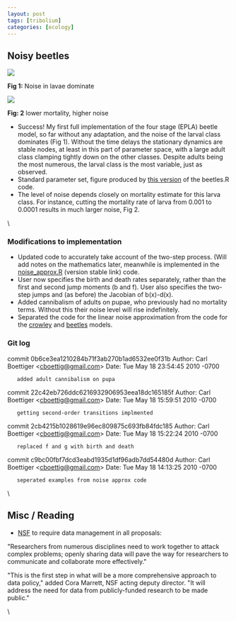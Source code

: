 ```yaml
---
layout: post
tags: [tribolium]
categories: [ecology]
---
```






 





Noisy beetles
-------------

![](http://openwetware.org/images/thumb/3/30/Beetles_noise.png/400px-Beetles_noise.png)


**Fig 1:** Noise in lavae dominate

![](http://openwetware.org/images/thumb/3/3f/Beetles_noise2.png/180px-Beetles_noise2.png)


**Fig: 2** lower mortality, higher noise

-   Success! My first full implementation of the four stage (EPLA)
    beetle model, so far without any adaptation, and the noise of the
    larval class dominates (Fig 1). Without the time delays the
    stationary dynamics are stable nodes, at least in this part of
    parameter space, with a large adult class clamping tightly down on
    the other classes. Despite adults being the most numerous, the
    larval class is the most variable, just as observed.
-   Standard parameter set, figure produced by [this
    version](http://github.com/cboettig/structured-populations/commit/0b6ce3ea1210284b71f3ab270b1ad6532ee0f31b/R/beetles.R "http://github.com/cboettig/structured-populations/commit/0b6ce3ea1210284b71f3ab270b1ad6532ee0f31b/R/beetles.R")
    of the beetles.R code.
-   The level of noise depends closely on mortality estimate for this
    larva class. For instance, cutting the mortality rate of larva from
    0.001 to 0.0001 results in much larger noise, Fig 2.

\

### Modifications to implementation

-   Updated code to accurately take account of the two-step process.
    (Will add notes on the mathematics later, meanwhile is implemented
    in the
    [noise\_approx.R](http://github.com/cboettig/structured-populations/blob/22c42eb726ddc6216932906953eea18dc165185f/R/noise_approx.R "http://github.com/cboettig/structured-populations/blob/22c42eb726ddc6216932906953eea18dc165185f/R/noise_approx.R")
    (version stable link) code.
-   User now specifies the birth and death rates separately, rather than
    the first and second jump moments (b and f). User also specifies the
    two-step jumps and (as before) the Jacobian of b(x)-d(x).
-   Added cannibalism of adults on pupae, who previously had no
    mortality terms. Without this their noise level will rise
    indefinitely.
-   Separated the code for the linear noise approximation from the code
    for the
    [crowley](http://github.com/cboettig/structured-populations/blob/master/R/crowley.R "http://github.com/cboettig/structured-populations/blob/master/R/crowley.R")
    and
    [beetles](http://github.com/cboettig/structured-populations/commit/0b6ce3ea1210284b71f3ab270b1ad6532ee0f31b/R/beetles.R "http://github.com/cboettig/structured-populations/commit/0b6ce3ea1210284b71f3ab270b1ad6532ee0f31b/R/beetles.R")
    models.

### Git log

commit 0b6ce3ea1210284b71f3ab270b1ad6532ee0f31b Author: Carl Boettiger
<cboettig@gmail.com\> Date: Tue May 18 23:54:45 2010 -0700

       added adult cannibalism on pupa

commit 22c42eb726ddc6216932906953eea18dc165185f Author: Carl Boettiger
<cboettig@gmail.com\> Date: Tue May 18 15:59:51 2010 -0700

       getting second-order transitions implmented

commit 2cb4215b1028619e96ec809875c693fb84fdc185 Author: Carl Boettiger
<cboettig@gmail.com\> Date: Tue May 18 15:22:24 2010 -0700

       replaced f and g with birth and death

commit c9bc00fbf7dcd3eabd1935d1df96adb7dd54480d Author: Carl Boettiger
<cboettig@gmail.com\> Date: Tue May 18 14:13:25 2010 -0700

       seperated examples from noise approx code

\

Misc / Reading
--------------

-   [NSF](http://www.nsf.gov/news/news_summ.jsp?cntn_id=116928 "http://www.nsf.gov/news/news_summ.jsp?cntn_id=116928")
    to require data management in all proposals:

"Researchers from numerous disciplines need to work together to attack
complex problems; openly sharing data will pave the way for researchers
to communicate and collaborate more effectively."

"This is the first step in what will be a more comprehensive approach to
data policy," added Cora Marrett, NSF acting deputy director. "It will
address the need for data from publicly-funded research to be made
public."

\


